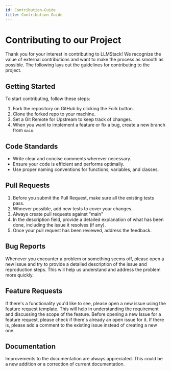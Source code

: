 ```yaml
---
id: Contribution-Guide
title: Contribution Guide
---
```

# Contributing to our Project 

Thank you for your interest in contributing to LLMStack! We recognize the value of external contributions and want to make the process as smooth as possible. The following lays out the guidelines for contributing to the project.

## Getting Started

To start contributing, follow these steps:

1. Fork the repository on GitHub by clicking the Fork button.
2. Clone the forked repo to your machine.
3. Set a Git Remote for Upstream to keep track of changes.
4. When you want to implement a feature or fix a bug, create a new branch from `main`.


## Code Standards

- Write clear and concise comments wherever necessary.
- Ensure your code is efficient and performs optimally.
- Use proper naming conventions for functions, variables, and classes.
  
## Pull Requests

1. Before you submit the Pull Request, make sure all the existing tests pass.
2. Whnever possible, add new tests to cover your changes.
3. Always create pull requests against "main"
4. In the description field, provide a detailed explanation of what has been done, including the issue it resolves (if any).
5. Once your pull request has been reviewed, address the feedback.

## Bug Reports

Whenever you encounter a problem or something seems off, please open a new issue and try to provide a detailed description of the issue and reproduction steps. This will help us understand and address the problem more quickly.

## Feature Requests

If there's a functionality you'd like to see, please open a new issue using the feature request template. This will help in understanding the requirement and discussing the scope of the feature. Before opening a new Issue for a feature request, please check if there's already an open issue for it. If there is, please add a comment to the existing issue instead of creating a new one.

## Documentation

Improvements to the documentation are always appreciated. This could be a new addition or a correction of current documentation. 